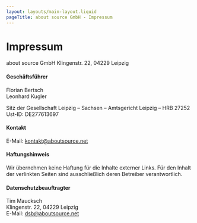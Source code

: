 ```yaml
---
layout: layouts/main-layout.liquid
pageTitle: about source GmbH - Impressum
---
```


# Impressum

about source GmbH Klingenstr. 22, 04229 Leipzig

#### Geschäftsführer

Florian Bertsch\
Leonhard Kugler

Sitz der Gesellschaft Leipzig – Sachsen – Amtsgericht Leipzig – HRB 27252 Ust-ID: DE277613697

#### Kontakt

E-Mail: <a href="mailto:kontakt@aboutsource.net">kontakt@aboutsource.net</a>

#### Haftungshinweis

Wir übernehmen keine Haftung für die Inhalte externer Links. Für den Inhalt der verlinkten Seiten sind ausschließlich deren Betreiber verantwortlich.

#### Datenschutzbeauftragter

Tim Maucksch\
Klingenstr. 22, 04229 Leipzig\
E-Mail: <a href="mailto:dsb@aboutsource.net">dsb@aboutsource.net</a>

